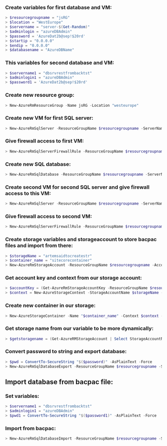 ### Create variables for first database and VM:
```powershell
> $resourcegroupname = "jsRG"
> $location = "WestEurope"
> $servername = "server-$(Get-Random)"
> $adminlogin = "azureDBAdmin"
> $password = 'AzureDat2b@sep!$20rd'
> $startip = "0.0.0.0"
> $endip = "0.0.0.0"
> $databasename = "AzureDBName"
```

### This variables for second database and VM:
```powershell
> $servername1 = "dbsrvrestfrombacktst"
> $adminlogin1 = "azureDBAdmin"
> $password1 = 'AzureDat2b@sep!$20rd'
```

### Create new resource group:
```powershell
> New-AzureRmResourceGroup -Name jsRG -Location "westeurope"
```

### Create new VM for first SQL server:
```powershell
> New-AzureRmSqlServer -ResourceGroupName $resourcegroupname -ServerName $servername -Location $location -SqlAdministratorCredentials $(New-Object -TypeName System.Management.Automation.PSCredential -ArgumentList $adminlogin, $(ConvertTo-SecureString -String $password -AsPlainText -Force))
```

### Give firewall access to first VM:
```powershell
> New-AzureRmSqlServerFirewallRule -ResourceGroupName $resourcegroupname -ServerName $servername -FirewallRuleName "AllowSome" -StartIpAddress $startip -EndIpAddress $endip
```

### Create new SQL database:
```powershell
> New-AzureRmSqlDatabase -ResourceGroupName $resourcegroupname -ServerName $servername -DatabaseName $databasename -SampleName "AdventureWorksLT" -RequestedServiceObjectiveName "S0"
```


### Create second VM for second SQL server and give firewall access to this VM:
```powershell
> New-AzureRmSqlServer -ResourceGroupName $resourcegroupname -ServerName $servername1 -Location $location -SqlAdministratorCredentials $(New-Object -TypeName System.Management.Automation.PSCredential -ArgumentList $adminlogin1, $(ConvertTo-SecureString -String $password1 -AsPlainText -Force))
```

### Give firewall access to second VM:
```powershell
> New-AzureRmSqlServerFirewallRule -ResourceGroupName $resourcegroupname -ServerName $servername1 -FirewallRuleName "AllowSome" -StartIpAddress $startip -EndIpAddress $endip
```

### Create storage variables and storageaccount to store bacpac files and import from there:
```powershell
> $storageName = "artemsaidtocreatestr"
> $container_name = "sitecorecontainer"
> New-AzureRmStorageAccount -ResourceGroupName $resourcegroupname -AccountName $storageName -Location $location  -SkuName "Standard_LRS" -Kind Storage
```

### Get account key and context from our storage account:
```powershell
> $accountKey = (Get-AzureRmStorageAccountKey -ResourceGroupName $resourcegroupname -Name $storageName).Value[0]
> $context = New-AzureStorageContext -StorageAccountName $storageName -StorageAccountKey $accountKey 
```

### Create new container in our storage:
```powershell
> New-AzureStorageContainer -Name "$container_name" -Context $context -Permission Container
```

### Get storage name from our variable to be more dynamically:
```powershell
> $getstoragename = (Get-AzureRMStorageAccount | Select StorageAccountName) | findstr ^$storageName
```

### Convert password to string and export database:
```powershell
> $pwd = ConvertTo-SecureString "$($password)" -AsPlainText -Force
> New-AzureRmSqlDatabaseExport -ResourceGroupName $resourcegroupname -ServerName $servername -DatabaseName $databasename -StorageKeyType "StorageAccessKey" -StorageKey $accountKey -StorageUri "https://$getstoragename.blob.core.windows.net/$container_name/$databasename.bacpac" -AdministratorLogin $adminlogin -AdministratorLoginPassword $pwd
```

## Import database from bacpac file:
### Set variables:
```powershell
> $servername1 = "dbsrvrestfrombacktst"
> $adminlogin1 = "azureDBAdmin"
> $pwd1 = ConvertTo-SecureString "$($password1)" -AsPlainText -Force
```

### Import from bacpac:
```powershell
> New-AzureRmSqlDatabaseImport -ResourceGroupName $resourcegroupname -ServerName $servername1 -DatabaseName $databasename -StorageKeyType "StorageAccessKey" -StorageKey $accountKey -StorageUri "https://$getstoragename.blob.core.windows.net/$container_name/$databasename.bacpac" -AdministratorLogin $adminlogin1 -AdministratorLoginPassword $pwd1 -Edition Standard -ServiceObjectiveName S0 -DatabaseMaxSizeBytes 5000000
```

